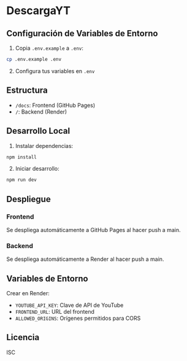 # DescargaYT

## Configuración de Variables de Entorno

1. Copia `.env.example` a `.env`:
```bash
cp .env.example .env
```

2. Configura tus variables en `.env`

## Estructura
- `/docs`: Frontend (GitHub Pages)
- `/`: Backend (Render)

## Desarrollo Local

1. Instalar dependencias:
```bash
npm install
```

2. Iniciar desarrollo:
```bash
npm run dev
```

## Despliegue

### Frontend
Se despliega automáticamente a GitHub Pages al hacer push a main.

### Backend
Se despliega automáticamente a Render al hacer push a main.

## Variables de Entorno
Crear en Render:
- `YOUTUBE_API_KEY`: Clave de API de YouTube
- `FRONTEND_URL`: URL del frontend
- `ALLOWED_ORIGINS`: Orígenes permitidos para CORS

## Licencia
ISC